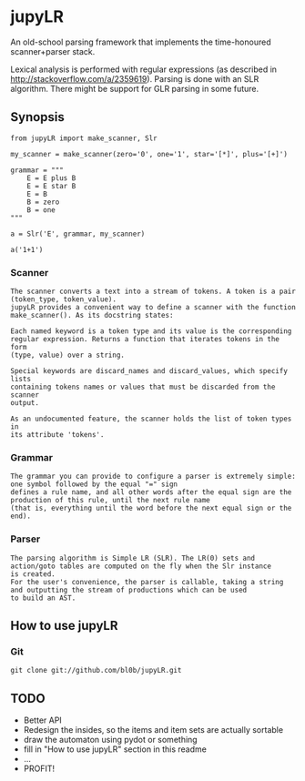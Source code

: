# jupyLR

An old-school parsing framework that implements the time-honoured scanner+parser stack.

Lexical analysis is performed with regular expressions (as described in http://stackoverflow.com/a/2359619).
Parsing is done with an SLR algorithm. There might be support for GLR parsing in some future.

## Synopsis

    from jupyLR import make_scanner, Slr

    my_scanner = make_scanner(zero='0', one='1', star='[*]', plus='[+]')

    grammar = """
        E = E plus B
        E = E star B
        E = B
        B = zero
        B = one
    """

    a = Slr('E', grammar, my_scanner)

    a('1+1')

### Scanner

    The scanner converts a text into a stream of tokens. A token is a pair (token_type, token_value).
    jupyLR provides a convenient way to define a scanner with the function make_scanner(). As its docstring states:

    Each named keyword is a token type and its value is the corresponding
    regular expression. Returns a function that iterates tokens in the form
    (type, value) over a string.

    Special keywords are discard_names and discard_values, which specify lists
    containing tokens names or values that must be discarded from the scanner
    output.

    As an undocumented feature, the scanner holds the list of token types in
    its attribute 'tokens'.

### Grammar

    The grammar you can provide to configure a parser is extremely simple: one symbol followed by the equal "=" sign
    defines a rule name, and all other words after the equal sign are the production of this rule, until the next rule name
    (that is, everything until the word before the next equal sign or the end).

### Parser

    The parsing algorithm is Simple LR (SLR). The LR(0) sets and action/goto tables are computed on the fly when the Slr instance
    is created.
    For the user's convenience, the parser is callable, taking a string and outputting the stream of productions which can be used
    to build an AST.

## How to use jupyLR

### Git

    git clone git://github.com/bl0b/jupyLR.git

## TODO

 * Better API
 * Redesign the insides, so the items and item sets are actually sortable
 * draw the automaton using pydot or something
 * fill in "How to use jupyLR" section in this readme
 * ...
 * PROFIT!
